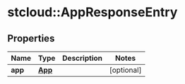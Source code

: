# stcloud::AppResponseEntry

## Properties
| Name    | Type              | Description | Notes      |
| ------- | ----------------- | ----------- | ---------- |
| **app** | [**App**](App.md) |             | [optional] |
